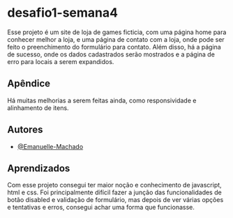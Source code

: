 # desafio1-semana4

Esse projeto é um site de loja de games ficticia, com uma página home para conhecer melhor a loja, e uma página de contato com a loja, onde pode ser feito o preenchimento do formulário para contato. Além disso, há a página de sucesso, onde os dados cadastrados serão mostrados e a página de erro para locais a serem expandidos.

## Apêndice

Há muitas melhorias a serem feitas ainda, como responsividade e alinhamento de itens.

## Autores

- [@Emanuelle-Machado](https://www.github.com/Emanuelle-Machado)

## Aprendizados

Com esse projeto consegui ter maior noção e conhecimento de javascript, html e css. Foi principalmente difícil fazer a junção das funcionalidades de botão disabled e validação de formulário, mas depois de ver várias opções e tentativas e erros, consegui achar uma forma que funcionasse.
